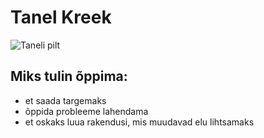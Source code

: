 # Tanel Kreek
![Taneli pilt](https://www.luge.ee/tanel.jpg)
## Miks tulin õppima:
- et saada targemaks
- õppida probleeme lahendama
- et oskaks luua rakendusi, mis muudavad elu lihtsamaks 
